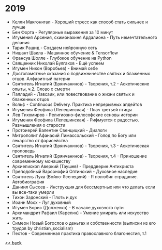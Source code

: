 ﻿# 2019

- Келли Макгонигал - Хороший стресс как способ стать сильнее и лучше
- Бен Форта - Регулярные выражения за 10 минут
- Игумения Арсения, схимонахиня Ардалиона - Путь немечтательного делания
- Тарик Рашид - Создаем нейронную сеть
- Нишант Шакла - Машинное обучение & Tensorflow
- Франсуа Шолле - Глубокое обучение на Python
- Священник Николай Булгаков - Ещё успеем
- Игумен Никон (Воробьев) - Внимай себе
- Достопамятные сказания о подвижничестве святых и блаженных отцов. Алфавитный патерик
- Святитель Игнатий (Брянчанинов) - Творения, т.2 - Аскетические опыты, ч.2. Слово о смерти
- Палладий - Лавсаик, или повествование о жизни святых и блаженных отцов
- Вольф - Continuous Delivery. Практика непрерывных апдейтов
- Игумения Феофила (Лепешинская) - Плач третьей птицы
- Лев Тихомиров - Религиозно-философские основы истории
- Игумения Феофила (Лепешинская) - Рифмуется с радостью. Размышления о старости
- Протоиерей Валентин Свенцицкий - Диалоги
- Митрополит Афанасий Лимассольский - Голод по Богу или лекарство от фарисейства
- Святитель Игнатий (Брянчанинов) - Творения, т.3 - Аскетическая проповедь
- Святитель Игнатий (Брянчанинов) - Творения, т.4 - Приношение современному монашеству
- Архиепископ Аверкий (Таушев) - Преддверие Антихриста
- Преподобный Варсонофий Оптинский - Духовное наследие
- Святитель Лука (Войно-Ясенецкий) - Я полюбил страдание. Автобиография
- Даниил Сысоев - Инструкция для бессмертных или что делать если вы все-таки умерли
- Тихон Задонский - Плоть и дух
- Иоанн Мосх - Луг духовный
- Игумен Борис (Долженко) - В начале духовного пути
- Архимандрит Рафаил (Карелин) - Умение умирать или искусство жить
- Симеон Новый Богослов о деньгах и собственности (выписки из его трудов by christian_socialism)
- Пестов - Современная практика православного благочестия, т.1

[<< back](README.md)
